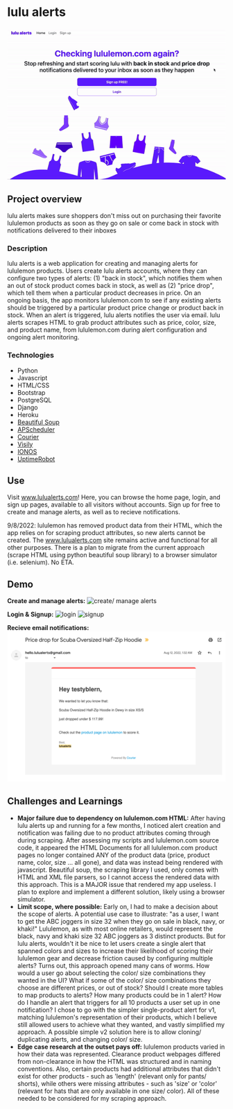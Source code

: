 # lulu alerts
![homepage](readme/homepageloop.gif)

## Project overview
lulu alerts makes sure shoppers don't miss out on purchasing their favorite lululemon products as soon as they go on sale or come back in stock with notifications delivered to their inboxes 

### Description
lulu alerts is a web application for creating and managing alerts for lululemon products.  Users create lulu alerts accounts, where they can configure two types of alerts: (1) "back in stock", which notifies them when an out of stock product comes back in stock, as well as (2) "price drop", which tell them when a particular product decreases in price.  On an ongoing basis, the app monitors lululemon.com to see if any existing alerts should be triggered by a particular product price change or product back in stock.  When an alert is triggered, lulu alerts notifies the user via email. lulu alerts scrapes HTML to grab product attributes such as price, color, size, and product name, from lululemon.com during alert configuration and ongoing alert monitoring.

### Technologies
- Python
- Javascript
- HTML/CSS
- Bootstrap
- PostgreSQL
- Django
- Heroku
- [Beautiful Soup](https://pypi.org/project/beautifulsoup4/)
- [APScheduler](https://apscheduler.readthedocs.io/en/3.x/) 
- [Courier](https://www.courier.com/)
- [Visily](https://www.visily.ai/)
- [IONOS](https://www.ionos.com/)
- [UptimeRobot](https://uptimerobot.com/)

<!-- ## Video Demo
 -->

## Use
Visit www.lulualerts.com! Here, you can browse the home page, login, and sign up pages, available to all visitors without accounts.  Sign up for free to create and manage alerts, as well as to recieve notifications.

9/8/2022: lululemon has removed product data from their HTML, which the app relies on for scraping product attributes, so new alerts cannot be created. The www.lulualerts.com site remains active and functional for all other purposes.  There is a plan to migrate from the current approach (scrape HTML using python beautiful soup library) to a browser simulator (i.e. selenium).  No ETA.

## Demo
**Create and manage alerts:**
![create/ manage alerts](readme/createmanagealert.gif)
<!-- 30fps,large -->

**Login & Signup:**
<img src="/readme/login.gif" alt="login"/> <img src="/readme/signup.gif" alt="signup"/>

**Recieve email notifications:**
![email notification](readme/pricedropemail.png)

## Challenges and Learnings
- **Major failure due to dependency on lululemon.com HTML:** After having lulu alerts up and running for a few months, I noticed alert creation and notification was failing due to no product attributes coming through during scraping.  After assessing my scripts and lululemon.com source code, it appeared the HTML Documents for all lululemon.com product pages no longer contained ANY of the product data (price, product name, color, size ... all gone), and data was instead being rendered with javascript.  Beautiful soup, the scraping library I used, only comes with HTML and XML file parsers, so I cannot access the rendered data with this approach.  This is a MAJOR issue that rendered my app useless.  I plan to explore and implement a different solution, likely using a browser simulator.
- **Limit scope, where possible:** Early on, I had to make a decision about the scope of alerts.  A potential use case to illustrate: "as a user, I want to get the ABC joggers in size 32 when they go on sale in black, navy, or khaki!"  Lululemon, as with most online retailers, would represent the black, navy and khaki size 32 ABC joggers as 3 distinct products.  But for lulu alerts, wouldn't it be nice to let users create a single alert that spanned colors and sizes to increase their likelihood of scoring their lululemon gear and decrease friction caused by configuring multiple alerts?  Turns out, this approach opened many cans of worms. How would a user go about selecting the color/ size combinations they wanted in the UI?  What if some of the color/ size combinations they choose are different prices, or out of stock?   Should I create more tables to map products to alerts?  How many products could be in 1 alert? How do I handle an alert that triggers for all 10 products a user set up in one notification?  I chose to go with the simpler single-product alert for v1, matching lululemon's representation of their products, which I believe still allowed users to achieve what they wanted, and vastly simplified my approach. A possible simple v2 solution here is to allow cloning/ duplicating alerts, and changing color/ size.
- **Edge case research at the outset pays off:** lululemon products varied in how their data was represented. Clearance product webpages differed from non-clearance in how the HTML was structured and in naming conventions. Also, certain products had additional attributes that didn't exist for other products - such as 'length' (relevant only for pants/ shorts), while others were missing attributes - such as 'size' or 'color' (relevant for hats that are only available in one size/ color).   All of these needed to be considered for my scraping approach.
